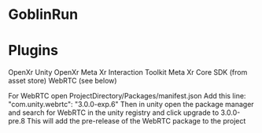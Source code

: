 # GoblinRun

# Plugins
OpenXr
Unity OpenXr Meta
Xr Interaction Toolkit
Meta Xr Core SDK (from asset store)
WebRTC (see below)

For WebRTC open ProjectDirectory/Packages/manifest.json
Add this line: "com.unity.webrtc": "3.0.0-exp.6"
Then in unity open the package manager and search for WebRTC in the unity registry and click upgrade to 3.0.0-pre.8
This will add the pre-release of the WebRTC package to the project